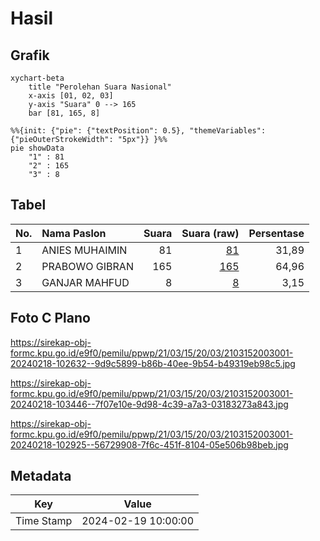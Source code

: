 # Hasil

## Grafik

```mermaid
xychart-beta
    title "Perolehan Suara Nasional"
    x-axis [01, 02, 03]
    y-axis "Suara" 0 --> 165
    bar [81, 165, 8]
```

```mermaid
%%{init: {"pie": {"textPosition": 0.5}, "themeVariables": {"pieOuterStrokeWidth": "5px"}} }%%
pie showData
    "1" : 81
    "2" : 165
    "3" : 8
```

## Tabel

| No. | Nama Paslon    | Suara | Suara (raw) | Persentase |
|:--- |:-------------- | -----:| -----------:| ----------:|
| 1   | ANIES MUHAIMIN | 81    | [81][p-1]   | 31,89      |
| 2   | PRABOWO GIBRAN | 165   | [165][p-2]  | 64,96      |
| 3   | GANJAR MAHFUD  | 8     | [8][p-3]    | 3,15       |


[p-1]: https://github.com/gigit-pemilu/pemilu-2024/blob/main/pilpres/hitung-suara/sub/21-kepulauan-riau/sub/03-natuna/sub/15-bunguran-timur-laut/sub/2003-kelanga/sub/001-tps/sub/paslon-1.txt
[p-2]: https://github.com/gigit-pemilu/pemilu-2024/blob/main/pilpres/hitung-suara/sub/21-kepulauan-riau/sub/03-natuna/sub/15-bunguran-timur-laut/sub/2003-kelanga/sub/001-tps/sub/paslon-2.txt
[p-3]: https://github.com/gigit-pemilu/pemilu-2024/blob/main/pilpres/hitung-suara/sub/21-kepulauan-riau/sub/03-natuna/sub/15-bunguran-timur-laut/sub/2003-kelanga/sub/001-tps/sub/paslon-3.txt

## Foto C Plano

https://sirekap-obj-formc.kpu.go.id/e9f0/pemilu/ppwp/21/03/15/20/03/2103152003001-20240218-102632--9d9c5899-b86b-40ee-9b54-b49319eb98c5.jpg

https://sirekap-obj-formc.kpu.go.id/e9f0/pemilu/ppwp/21/03/15/20/03/2103152003001-20240218-103446--7f07e10e-9d98-4c39-a7a3-03183273a843.jpg

https://sirekap-obj-formc.kpu.go.id/e9f0/pemilu/ppwp/21/03/15/20/03/2103152003001-20240218-102925--56729908-7f6c-451f-8104-05e506b98beb.jpg


## Metadata

| Key        | Value               |
| ---------- | ------------------- |
| Time Stamp | 2024-02-19 10:00:00 |



